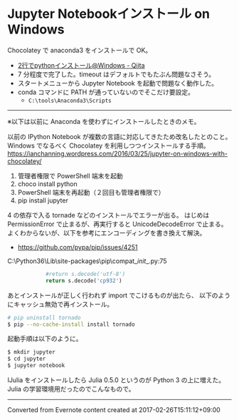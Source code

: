 # Jupyter Notebookインストール on Windows
Chocolatey で anaconda3 をインストールで OK。
- [2行でpythonインストール@Windows - Qiita](http://qiita.com/u1and0/items/d63546c0d64eceab6b41)
- 7 分程度で完了した。timeout はデフォルトでもたぶん問題なさそう。
- スタートメニューから Jupyter Notebook を起動で問題なく動作した。
- conda コマンドに PATH が通っていないのでそこだけ要設定。
    - `C:\tools\Anaconda3\Scripts`

---

※以下は以前に Anaconda を使わずにインストールしたときのメモ。

以前の IPython Notebook が複数の言語に対応してきたため改名したとのこと。
Windows でなるべく Chocolatey を利用しつつインストールする手順。
https://ianchanning.wordpress.com/2016/03/25/jupyter-on-windows-with-chocolatey/

1. 管理者権限で PowerShell 端末を起動
2. choco install python
3. PowerShell 端末を再起動（２回目も管理者権限で）
4. pip install jupyter

4 の依存で入る tornade などのインストールでエラーが出る。
はじめは PermissionError で止まるが、再実行すると UnicodeDecodeError で止まる。
よくわからないが、以下を参考にエンコーディングを書き換えて解決。
- https://github.com/pypa/pip/issues/4251

C:\Python36\Lib\site-packages\pip\compat\__init__.py:75
``` python
            #return s.decode('utf-8')
            return s.decode('cp932')
```

あとインストールが正しく行われず import でこけるものが出たら、
以下のようにキャッシュ無効で再インストール。
```bash
# pip uninstall tornado
$ pip --no-cache-install install tornado
```

起動手順は以下のように。
```bash
$ mkdir jupyter
$ cd jupyter
$ jupyter notebook
```

IJulia をインストールしたら Julia 0.5.0 というのが Python 3 の上に増えた。
Julia の学習環境用だったのでこんなもので。

------------------------------------------------------------------------

Converted from Evernote content created at 2017-02-26T15:11:12+09:00